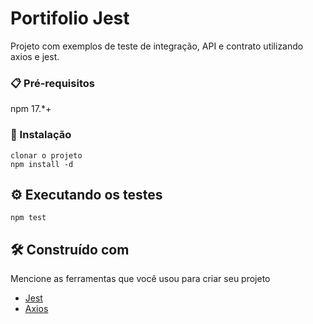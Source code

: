 # Portifolio Jest

Projeto com exemplos de teste de integração, API e contrato utilizando axios e jest.

### 📋 Pré-requisitos

npm 17.*+

### 🔧 Instalação


```
clonar o projeto
npm install -d
```

## ⚙️ Executando os testes

```
npm test
```

## 🛠️ Construído com

Mencione as ferramentas que você usou para criar seu projeto

* [Jest](https://jestjs.io/)
* [Axios](https://axios-http.com/)

